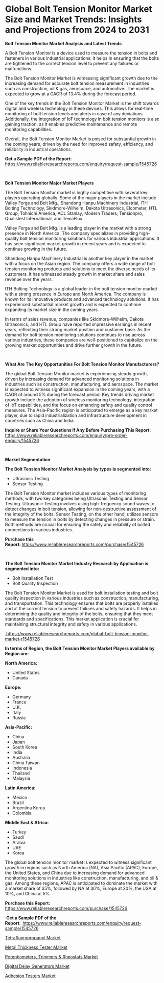 <p><h1>Global Bolt Tension Monitor Market Size and Market Trends: Insights and Projections from 2024 to 2031</h1></p><p><strong>Bolt Tension Monitor Market Analysis and Latest Trends</strong></p>
<p><p>A Bolt Tension Monitor is a device used to measure the tension in bolts and fasteners in various industrial applications. It helps in ensuring that the bolts are tightened to the correct tension level to prevent any failures or malfunctions.</p><p>The Bolt Tension Monitor Market is witnessing significant growth due to the increasing demand for accurate bolt tension measurement in industries such as construction, oil & gas, aerospace, and automotive. The market is expected to grow at a CAGR of 13.4% during the forecast period.</p><p>One of the key trends in the Bolt Tension Monitor Market is the shift towards digital and wireless technology in these devices. This allows for real-time monitoring of bolt tension levels and alerts in case of any deviations. Additionally, the integration of IoT technology in bolt tension monitors is also gaining traction, as it enables predictive maintenance and remote monitoring capabilities.</p><p>Overall, the Bolt Tension Monitor Market is poised for substantial growth in the coming years, driven by the need for improved safety, efficiency, and reliability in industrial operations.</p></p>
<p><strong>Get a Sample PDF of the Report:&nbsp;</strong> <a href="https://www.reliableresearchreports.com/enquiry/request-sample/1545726">https://www.reliableresearchreports.com/enquiry/request-sample/1545726</a></p>
<p>&nbsp;</p>
<p><strong>Bolt Tension Monitor Major Market Players</strong></p>
<p><p>The Bolt Tension Monitor market is highly competitive with several key players operating globally. Some of the major players in the market include Valley Forge and Bolt Mfg., Shandong Hanpu Machinery Industrial, ITH Bolting Technology, Skidmore-Wilhelm, Dakota Ultrasonics, Elcometer, HTL Group, Tohnichi America, ACL Stanlay, Modern Traders, Tensionpro, Qualistest International, and TemaFlux.</p><p>Valley Forge and Bolt Mfg. is a leading player in the market with a strong presence in North America. The company specializes in providing high-quality bolt tension monitoring solutions for various industrial applications. It has seen significant market growth in recent years and is expected to continue growing in the future.</p><p>Shandong Hanpu Machinery Industrial is another key player in the market with a focus on the Asian region. The company offers a wide range of bolt tension monitoring products and solutions to meet the diverse needs of its customers. It has witnessed steady growth in market share and sales revenue over the years.</p><p>ITH Bolting Technology is a global leader in the bolt tension monitor market with a strong presence in Europe and North America. The company is known for its innovative products and advanced technology solutions. It has experienced substantial market growth and is expected to continue expanding its market size in the coming years.</p><p>In terms of sales revenue, companies like Skidmore-Wilhelm, Dakota Ultrasonics, and HTL Group have reported impressive earnings in recent years, reflecting their strong market position and customer base. As the demand for bolt tension monitoring solutions continues to rise across various industries, these companies are well-positioned to capitalize on the growing market opportunities and drive further growth in the future.</p></p>
<p>&nbsp;</p>
<p><strong>What Are The Key Opportunities For Bolt Tension Monitor Manufacturers?</strong></p>
<p><p>The global Bolt Tension Monitor market is experiencing steady growth, driven by increasing demand for advanced monitoring solutions in industries such as construction, manufacturing, and aerospace. The market is expected to witness significant expansion in the coming years, with a CAGR of around 5% during the forecast period. Key trends driving market growth include the adoption of wireless monitoring technology, integration of IoT capabilities, and the focus on enhancing safety and quality control measures. The Asia-Pacific region is anticipated to emerge as a key market player, due to rapid industrialization and infrastructure development in countries such as China and India.</p></p>
<p><strong>Inquire or Share Your Questions If Any Before Purchasing This Report:</strong> <a href="https://www.reliableresearchreports.com/enquiry/pre-order-enquiry/1545726">https://www.reliableresearchreports.com/enquiry/pre-order-enquiry/1545726</a></p>
<p>&nbsp;</p>
<p><strong>Market Segmentation</strong></p>
<p><strong>The Bolt Tension Monitor Market Analysis by types is segmented into:</strong></p>
<p><ul><li>Ultrasonic Testing</li><li>Sensor Testing</li></ul></p>
<p><p>The Bolt Tension Monitor market includes various types of monitoring methods, with two key categories being Ultrasonic Testing and Sensor Testing. Ultrasonic Testing involves using high-frequency sound waves to detect changes in bolt tension, allowing for non-destructive assessment of the integrity of the bolts. Sensor Testing, on the other hand, utilizes sensors to measure the tension in bolts by detecting changes in pressure or strain. Both methods are crucial for ensuring the safety and reliability of bolted connections in various industries.</p></p>
<p><strong>Purchase this Report:&nbsp;</strong><a href="https://www.reliableresearchreports.com/purchase/1545726">https://www.reliableresearchreports.com/purchase/1545726</a></p>
<p>&nbsp;</p>
<p><strong>The Bolt Tension Monitor Market Industry Research by Application is segmented into:</strong></p>
<p><ul><li>Bolt Installation Test</li><li>Bolt Quality Inspection</li></ul></p>
<p><p>The Bolt Tension Monitor Market is used for bolt installation testing and bolt quality inspection in various industries such as construction, manufacturing, and transportation. This technology ensures that bolts are properly installed and at the correct tension to prevent failures and safety hazards. It helps in determining the quality and integrity of the bolts, ensuring that they meet standards and specifications. This market application is crucial for maintaining structural integrity and safety in various applications.</p></p>
<p><a href="https://www.reliableresearchreports.com/global-bolt-tension-monitor-market-r1545726">&nbsp;https://www.reliableresearchreports.com/global-bolt-tension-monitor-market-r1545726</a></p>
<p><strong>In terms of Region, the Bolt Tension Monitor Market Players available by Region are:</strong></p>
<p>
    <p> <strong> North America: </strong>
        <ul>
            <li>United States</li>
            <li>Canada</li>
        </ul>
        </p> 
    <p> <strong> Europe: </strong>
        <ul>
            <li>Germany</li>
            <li>France</li>
            <li>U.K.</li>
            <li>Italy</li>
            <li>Russia</li>
        </ul>
        </p> 
    <p> <strong> Asia-Pacific: </strong>
        <ul>
            <li>China</li>
            <li>Japan</li>
            <li>South Korea</li>
            <li>India</li>
            <li>Australia</li>
            <li>China Taiwan</li>
            <li>Indonesia</li>
            <li>Thailand</li>
            <li>Malaysia</li>
        </ul>
        </p> 
    <p> <strong> Latin America: </strong>
        <ul>
            <li>Mexico</li>
            <li>Brazil</li>
            <li>Argentina Korea</li>
            <li>Colombia</li>
        </ul>
        </p> 
    <p> <strong> Middle East & Africa: </strong>
        <ul>
            <li>Turkey</li>
            <li>Saudi</li>
            <li>Arabia</li>
            <li>UAE</li>
            <li>Korea</li>
        </ul>
    </p>
    </p>
<p><p>The global bolt tension monitor market is expected to witness significant growth in regions such as North America (NA), Asia Pacific (APAC), Europe, the United States, and China due to increasing demand for advanced monitoring solutions in industries like construction, manufacturing, and oil & gas. Among these regions, APAC is anticipated to dominate the market with a market share of 35%, followed by NA at 30%, Europe at 20%, the USA at 10%, and China at 5%.</p></p>
<p><strong>Purchase this Report: </strong><a href="https://www.reliableresearchreports.com/purchase/1545726">https://www.reliableresearchreports.com/purchase/1545726</a></p>
<p>&nbsp;<strong>Get a Sample PDF of the Report:&nbsp;&nbsp;</strong><a href="https://www.reliableresearchreports.com/enquiry/request-sample/1545726">https://www.reliableresearchreports.com/enquiry/request-sample/1545726</a></p>
<p><strong></strong></p>
<p><p><a href="https://issuu.com/reportprime-2/docs/tetrafluoropropanol-market-size-2030.pptx">Tetrafluoropropanol Market</a></p><p><a href="https://github.com/nathandecarvalho/Market-Research-Report-List-2/blob/main/metal-thickness-tester-market.md">Metal Thickness Tester Market</a></p><p><a href="https://gentle-editor-9db.notion.site/Potentiometers-Trimmers-Rheostats-Market-Outlook-Industry-Overview-and-Forecast-2024-to-2031-f7e9acf3a1924153ae5cddf75b37d6ef">Potentiometers, Trimmers & Rheostats Market</a></p><p><a href="https://view.publitas.com/reportprime-1/digital-delay-generators-market-comprehensive-assessment-by-type-application-and-geography/">Digital Delay Generators Market</a></p><p><a href="https://github.com/kosella/Market-Research-Report-List-2/blob/main/adhesion-testers-market.md">Adhesion Testers Market</a></p></p>